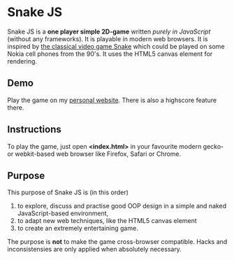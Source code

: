 Snake JS
========
Snake JS is a **one player simple 2D-game** written *purely in JavaScript* (without any frameworks). It is playable in modern web browsers. It is inspired by [the classical video game Snake][1] which could be played on some Nokia cell phones from the 90's. It uses the HTML5 canvas element for rendering.

Demo
----
Play the game on my [personal website][2]. There is also a highscore feature there.

Instructions
------------
To play the game, just open **&lt;index.html&gt;** in your favourite modern gecko- or webkit-based web browser like Firefox, Safari or Chrome.

Purpose
-------
This purpose of Snake JS is (in this order)

1.	to explore, discuss and practise good OOP design
	in a simple and naked JavaScript-based environment,
2.	to adapt new web techniques, like the HTML5 canvas element
3.	to create an extremely entertaining game.

The purpose is **not** to make the game cross-browser compatible. Hacks and inconsistensies are only applied when absolutely necessary.

[1]: http://en.wikipedia.org/wiki/Snake_(video_game)
[2]: https://snake3.azurewebsites.net/

